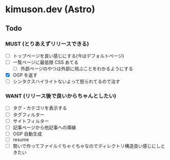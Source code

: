# kimuson.dev (Astro)

## Todo

### MUST (とりあえずリリースできる)

- [ ] トップページを良い感じにする(今はデフォルトページ)
- [ ] 一覧ページに最低限 CSS あてる
  - [ ] 外部ページのやつは外部に飛ぶことをわかるようにする
- [x] OGP を返す
- [ ] シンタクスハイライトないよって怒られてるので治す

### WANT (リリース後で良いからちゃんとしたい)

- [ ] タグ・カテゴリを表示する
- [ ] タグフィルター
- [ ] サイトフィルター
- [ ] 記事ページから他記事への導線
- [ ] OGP 自動生成
- [ ] resume
- [ ] 勢いで作ってファイルぐちゃぐちゃなのでディレクトリ構造良い感じにしときたい
